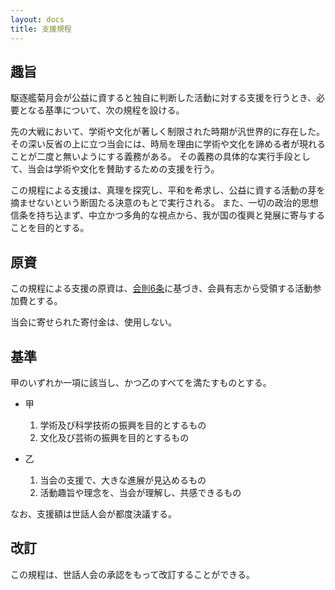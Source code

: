```yaml
---
layout: docs
title: 支援規程
---
```

## 趣旨
駆逐艦菊月会が公益に資すると独自に判断した活動に対する支援を行うとき、必要となる基準について、次の規程を設ける。

先の大戦において、学術や文化が著しく制限された時期が汎世界的に存在した。
その深い反省の上に立つ当会には、時局を理由に学術や文化を諦める者が現れることが二度と無いようにする義務がある。
その義務の具体的な実行手段として、当会は学術や文化を賛助するための支援を行う。

この規程による支援は、真理を探究し、平和を希求し、公益に資する活動の芽を摘ませないという断固たる決意のもとで実行される。
また、一切の政治的思想信条を持ち込まず、中立かつ多角的な視点から、我が国の復興と発展に寄与することを目的とする。

## 原資
この規程による支援の原資は、[会則6条](https://www.kikuzukikai.org/docs/rules.html#%E7%AC%AC6%E6%9D%A1%E4%BA%8B%E6%A5%AD%E5%B9%B4%E5%BA%A6%E3%81%A8%E4%BC%9A%E8%B2%BB)に基づき、会員有志から受領する活動参加費とする。

当会に寄せられた寄付金は、使用しない。

## 基準
甲のいずれか一項に該当し、かつ乙のすべてを満たすものとする。

- 甲
  1. 学術及び科学技術の振興を目的とするもの
  1. 文化及び芸術の振興を目的とするもの

- 乙
  1. 当会の支援で、大きな進展が見込めるもの
  1. 活動趣旨や理念を、当会が理解し、共感できるもの

なお、支援額は世話人会が都度決議する。

## 改訂
この規程は、世話人会の承認をもって改訂することができる。
